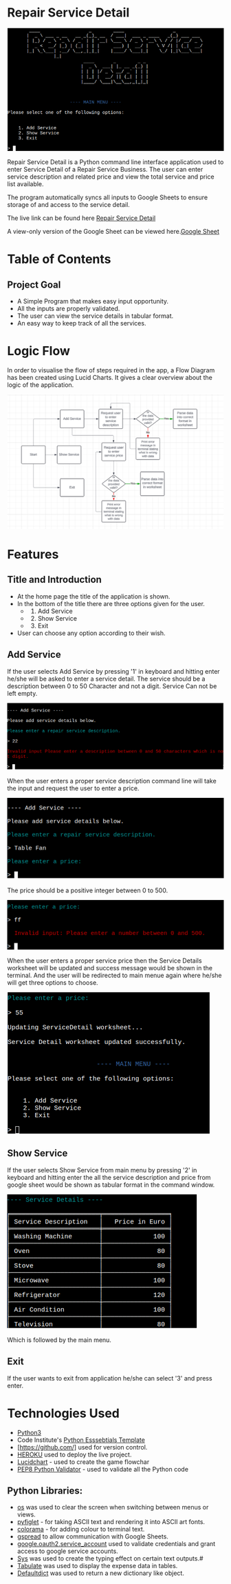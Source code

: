 # Repair Service Detail

<img alt="Home Image" src="docs/readme_images/home_image.png">


 Repair Service Detail is a Python command line interface  application used to enter Service Detail of a Repair Service Business. The user can enter service description and related price and view the total service and price list available.

The program automatically syncs all inputs to Google Sheets to ensure storage of and access to the service detail.

The live link can be found here [Repair Service Detail](https://servicedetail-e151ee9cb139.herokuapp.com/)

A view-only version of the Google Sheet can be viewed here.[Google Sheet](https://docs.google.com/spreadsheets/d/1HaDsMmEWqLoRjx94ya5nbn5xtAUYw9c7q6rqk3dACPQ/edit?gid=0#gid=0)


# Table of Contents

## Project Goal

* A Simple Program that makes easy input opportunity.
* All the inputs are properly validated.
* The user can view the service details in tabular format.
* An easy way to keep track of all the services.


# Logic Flow

In order to visualise the flow of steps required in the app, a Flow Diagram has been created using Lucid Charts. It gives a clear overview about the logic
of the application. 

<img alt="Flow " src="docs/readme_images/flowdiagram.png">

# Features

## Title and Introduction

* At the home page the title of the application is shown.
* In the bottom of the title there are three options given for the user.
   * 1. Add Service
   * 2. Show Service
   * 3. Exit
* User can choose any option according to their wish.

## Add Service

If the user selects Add Service by pressing '1' in keyboard and hitting enter he/she will be asked to enter a service detail.
The service should be a description between 0 to 50 Character and not a digit. Service Can not be left empty.

<img alt="Service Description Validation " src="docs/readme_images/servicedescription_validation.png">

When the user enters a proper service description command line will take the input and request the user to enter a price.

<img alt="Correct Service Description" src="docs/readme_images/correct_servicedescription.png">


The price should be a positive integer between 0 to 500.

<img alt="Service Price Validation" src="docs/readme_images/serviceprice_validation.png">

When the user enters a proper service price then the Service Details worksheet will be updated and success message would be 
shown in the terminal. And the user will be redirected to main menue again where he/she will get three options to choose.

<img alt="Service Details Updated" src="docs/readme_images/ServiceDetails_updated.png">


## Show Service

If the user selects Show Service from main menu by pressing '2' in keyboard and hitting enter the all the service description and price
from google sheet would be shown as tabular format in the command window.

<img alt="Show Service" src="docs/readme_images/Showservice.png">

Which is followed by the main menu.

## Exit

If the user wants to exit from application he/she can select '3' and press enter.

# Technologies Used

* [Python3](https://en.wikipedia.org/wiki/Python_(programming_language))
* Code Institute's [Python Esssebtials Template](https://github.com/Code-Institute-Org/python-essentials-template)
* [https://github.com/] used for version control.
* [HEROKU](https://dashboard.heroku.com/apps) used to deploy the live project.
* [Lucidchart](https://lucid.app/users/login#/login) - used to create the game flowchar
* [PEP8 Python Validator](https://pep8ci.herokuapp.com/) - used to validate all the Python code

## Python Libraries:

* [os](https://docs.python.org/3/library/os.html) was used to clear the screen when switching between menus or views.
* [pyfiglet](https://pypi.org/project/pyfiglet/0.7/) - for taking ASCII text and rendering it into ASCII art fonts.
* [colorama](https://pypi.org/project/colorama/) - for adding colour to terminal text.
* [gspread](https://pypi.org/project/gspread/) to allow communication with Google Sheets.
* [google.oauth2.service_account](https://google-auth.readthedocs.io/en/stable/index.html) used to validate credentials and grant access to google service accounts.
* [Sys](https://docs.python.org/3/library/sys.html) was used to create the typing effect on certain text outputs.#
* [Tabulate](https://pypi.org/project/tabulate/) was used to display the expense data in tables.
* [Defaultdict](https://docs.python.org/3/library/collections.html#collections.defaultdict) was used to return a new dictionary like object.





